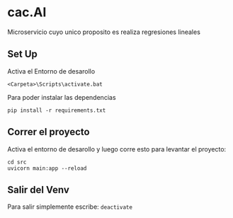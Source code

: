 # cac.AI
Microservicio cuyo unico proposito es realiza regresiones lineales

## Set Up
Activa el Entorno de desarollo 
```shell
<Carpeta>\Scripts\activate.bat
```
Para poder instalar las dependencias
```shell
pip install -r requirements.txt
```

## Correr el proyecto
Activa el entorno de desarollo y luego corre esto para levantar el proyecto:
```shell
cd src
uvicorn main:app --reload
```

## Salir del Venv
Para salir simplemente escribe: ```deactivate```
